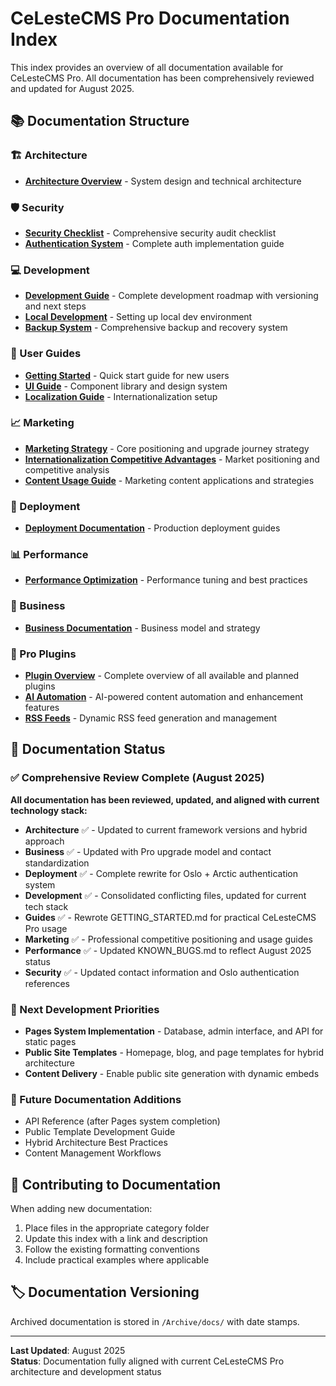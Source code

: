 # CeLesteCMS Pro Documentation Index

This index provides an overview of all documentation available for CeLesteCMS Pro. All documentation has been comprehensively reviewed and updated for August 2025.

## 📚 Documentation Structure

### 🏗️ Architecture
- **[Architecture Overview](Architecture/)** - System design and technical architecture

### 🛡️ Security
- **[Security Checklist](Security/Security_Check.md)** - Comprehensive security audit checklist
- **[Authentication System](Security/Authentication.md)** - Complete auth implementation guide

### 💻 Development
- **[Development Guide](Development/Development.md)** - Complete development roadmap with versioning and next steps
- **[Local Development](Development/LocalDevelopment.md)** - Setting up local dev environment
- **[Backup System](BACKUP_SYSTEM.md)** - Comprehensive backup and recovery system

### 📖 User Guides
- **[Getting Started](Guides/GETTING_STARTED.md)** - Quick start guide for new users
- **[UI Guide](Guides/UI_Guide.md)** - Component library and design system
- **[Localization Guide](Guides/Localization_Guide.md)** - Internationalization setup

### 📈 Marketing
- **[Marketing Strategy](Marketing/Marketing_Strategy.md)** - Core positioning and upgrade journey strategy
- **[Internationalization Competitive Advantages](Marketing/Internationalization_Competitive_Advantages.md)** - Market positioning and competitive analysis
- **[Content Usage Guide](Marketing/Content_Usage_Guide.md)** - Marketing content applications and strategies

### 🚀 Deployment
- **[Deployment Documentation](Deployment/)** - Production deployment guides

### 📊 Performance
- **[Performance Optimization](Performance/)** - Performance tuning and best practices

### 💼 Business
- **[Business Documentation](Business/)** - Business model and strategy

### 🔌 Pro Plugins
- **[Plugin Overview](Pro_Plugins/Plugin_Overview.md)** - Complete overview of all available and planned plugins
- **[AI Automation](Pro_Plugins/AI_Automation/)** - AI-powered content automation and enhancement features
- **[RSS Feeds](Pro_Plugins/RSS_Feeds/)** - Dynamic RSS feed generation and management

## 🔄 Documentation Status

### ✅ Comprehensive Review Complete (August 2025)
**All documentation has been reviewed, updated, and aligned with current technology stack:**

- **Architecture** ✅ - Updated to current framework versions and hybrid approach
- **Business** ✅ - Updated with Pro upgrade model and contact standardization
- **Deployment** ✅ - Complete rewrite for Oslo + Arctic authentication system  
- **Development** ✅ - Consolidated conflicting files, updated for current tech stack
- **Guides** ✅ - Rewrote GETTING_STARTED.md for practical CeLesteCMS Pro usage
- **Marketing** ✅ - Professional competitive positioning and usage guides
- **Performance** ✅ - Updated KNOWN_BUGS.md to reflect August 2025 status
- **Security** ✅ - Updated contact information and Oslo authentication references

### 🎯 Next Development Priorities
- **Pages System Implementation** - Database, admin interface, and API for static pages
- **Public Site Templates** - Homepage, blog, and page templates for hybrid architecture
- **Content Delivery** - Enable public site generation with dynamic embeds

### 📝 Future Documentation Additions
- API Reference (after Pages system completion)
- Public Template Development Guide
- Hybrid Architecture Best Practices
- Content Management Workflows

## 🤝 Contributing to Documentation

When adding new documentation:
1. Place files in the appropriate category folder
2. Update this index with a link and description
3. Follow the existing formatting conventions
4. Include practical examples where applicable

## 🏷️ Documentation Versioning

Archived documentation is stored in `/Archive/docs/` with date stamps.

---

**Last Updated**: August 2025  
**Status**: Documentation fully aligned with current CeLesteCMS Pro architecture and development status

